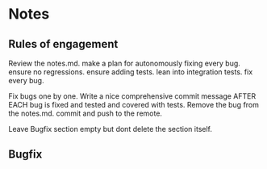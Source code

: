 # Notes

## Rules of engagement

Review the notes.md. make a plan for autonomously fixing every bug. ensure no regressions. ensure adding tests. lean into integration tests. fix every bug.

Fix bugs one by one. Write a nice comprehensive commit message AFTER EACH bug is fixed and tested and covered with tests. Remove the bug from the notes.md. commit and push to the remote.

Leave Bugfix section empty but dont delete the section itself.

## Bugfix
